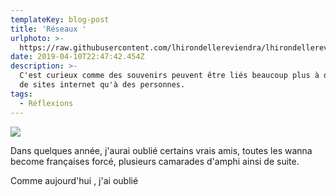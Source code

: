 ```yaml
---
templateKey: blog-post
title: 'Réseaux '
urlphoto: >-
  https://raw.githubusercontent.com/lhirondellereviendra/lhirondellereviendra/master/static/img/50554466_236645003929504_8709807348274692096_n.jpg
date: 2019-04-10T22:47:42.454Z
description: >-
  C'est curieux comme des souvenirs peuvent être liés beaucoup plus à des noms
  de sites internet qu'à des personnes.  
tags:
  - Réflexions
---
```

![](/img/50554466_236645003929504_8709807348274692096_n.jpg)

Dans quelques année, j'aurai oublié certains vrais amis, toutes les wanna become françaises forcé, plusieurs camarades d'amphi ainsi de suite.

Comme aujourd'hui , j'ai oublié
